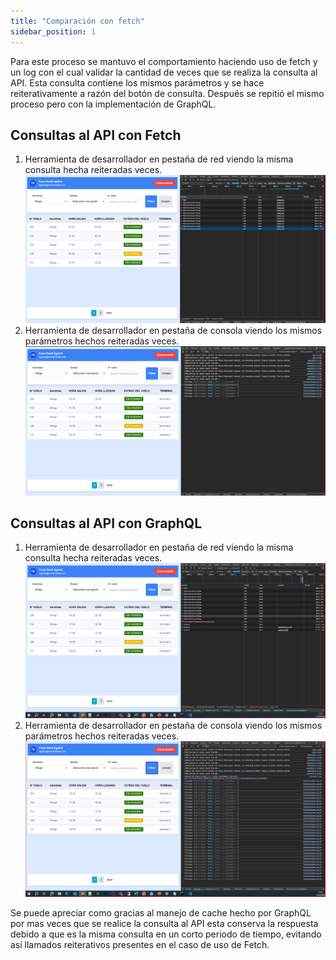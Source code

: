 ```yaml
---
title: "Comparación con fetch"
sidebar_position: 1
---
```


Para este proceso se mantuvo el comportamiento haciendo uso de fetch y un log
con el cual validar la cantidad de veces que se realiza la consulta al API. Esta
consulta contiene los mismos parámetros y se hace reiterativamente a razón del
botón de consulta. Después se repitió el mismo proceso pero con la
implementación de GraphQL.

## Consultas al API con Fetch

1. Herramienta de desarrollador en pestaña de red viendo la misma consulta hecha reiteradas veces.
   ![Docs Version Dropdown](./img/comparacionA.png)
2. Herramienta de desarrollador en pestaña de consola viendo los mismos parámetros hechos reiteradas veces.
   ![Docs Version Dropdown](./img/comparacionB.png)

## Consultas al API con GraphQL

1. Herramienta de desarrollador en pestaña de red viendo la misma consulta hecha reiteradas veces.
   ![Docs Version Dropdown](./img/comparacionC.png)
2. Herramienta de desarrollador en pestaña de consola viendo los mismos parámetros hechos reiteradas veces.
   ![Docs Version Dropdown](./img/comparacionD.png)

Se puede apreciar como gracias al manejo de cache hecho por GraphQL por mas
veces que se realice la consulta al API esta conserva la respuesta debido a que es
la misma consulta en un corto periodo de tiempo, evitando así llamados
reiterativos presentes en el caso de uso de Fetch.
